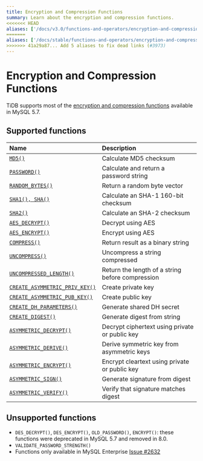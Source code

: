 ```yaml
---
title: Encryption and Compression Functions
summary: Learn about the encryption and compression functions.
<<<<<<< HEAD
aliases: ['/docs/v3.0/functions-and-operators/encryption-and-compression-functions/','/docs/v3.0/reference/sql/functions-and-operators/encryption-and-compression-functions/','/docs/sql/encryption-and-compression-functions/']
=======
aliases: ['/docs/stable/functions-and-operators/encryption-and-compression-functions/','/docs/v4.0/functions-and-operators/encryption-and-compression-functions/','/docs/stable/reference/sql/functions-and-operators/encryption-and-compression-functions/','/docs/v4.0/reference/sql/functions-and-operators/encryption-and-compression-functions/']
>>>>>>> 41a29a87... Add 5 aliases to fix dead links (#3973)
---
```


# Encryption and Compression Functions

TiDB supports most of the [encryption and compression functions](https://dev.mysql.com/doc/refman/5.7/en/encryption-functions.html) available in MySQL 5.7.

## Supported functions

| Name                                                                                                                                               | Description                                       |
|:------------------------------------------------------------------------------------------------------------------------------------------------------|:--------------------------------------------------|
| [`MD5()`](https://dev.mysql.com/doc/refman/5.7/en/encryption-functions.html#function_md5)                                                             | Calculate MD5 checksum                            |
| [`PASSWORD()`](https://dev.mysql.com/doc/refman/5.7/en/encryption-functions.html#function_password)                                | Calculate and return a password string            |
| [`RANDOM_BYTES()`](https://dev.mysql.com/doc/refman/5.7/en/encryption-functions.html#function_random-bytes)                                           | Return a random byte vector                       |
| [`SHA1(), SHA()`](https://dev.mysql.com/doc/refman/5.7/en/encryption-functions.html#function_sha1)                                                    | Calculate an SHA-1 160-bit checksum               |
| [`SHA2()`](https://dev.mysql.com/doc/refman/5.7/en/encryption-functions.html#function_sha2)                                                           | Calculate an SHA-2 checksum                       |
| [`AES_DECRYPT()`](https://dev.mysql.com/doc/refman/5.7/en/encryption-functions.html#function_aes-decrypt)                                             | Decrypt using AES                                 |
| [`AES_ENCRYPT()`](https://dev.mysql.com/doc/refman/5.7/en/encryption-functions.html#function_aes-encrypt)                                             | Encrypt using AES                                 |
| [`COMPRESS()`](https://dev.mysql.com/doc/refman/5.7/en/encryption-functions.html#function_compress)                                                   | Return result as a binary string                  |
| [`UNCOMPRESS()`](https://dev.mysql.com/doc/refman/5.7/en/encryption-functions.html#function_uncompress)                                               | Uncompress a string compressed                    |
| [`UNCOMPRESSED_LENGTH()`](https://dev.mysql.com/doc/refman/5.7/en/encryption-functions.html#function_uncompressed-length)                             | Return the length of a string before compression  |
| [`CREATE_ASYMMETRIC_PRIV_KEY()`](https://dev.mysql.com/doc/refman/5.7/en/enterprise-encryption-functions.html#function_create-asymmetric-priv-key)    | Create private key                                |
| [`CREATE_ASYMMETRIC_PUB_KEY()`](https://dev.mysql.com/doc/refman/5.7/en/enterprise-encryption-functions.html#function_create-asymmetric-pub-key)      | Create public key                                 |
| [`CREATE_DH_PARAMETERS()`](https://dev.mysql.com/doc/refman/5.7/en/enterprise-encryption-functions.html#function_create-dh-parameters)                | Generate shared DH secret                         |
| [`CREATE_DIGEST()`](https://dev.mysql.com/doc/refman/5.7/en/enterprise-encryption-functions.html#function_create-digest)                              | Generate digest from string                       |
| [`ASYMMETRIC_DECRYPT()`](https://dev.mysql.com/doc/refman/5.7/en/enterprise-encryption-functions.html#function_asymmetric-decrypt)                    | Decrypt ciphertext using private or public key    |
| [`ASYMMETRIC_DERIVE()`](https://dev.mysql.com/doc/refman/5.7/en/enterprise-encryption-functions.html#function_asymmetric-derive)                    | Derive symmetric key from asymmetric keys         |
| [`ASYMMETRIC_ENCRYPT()`](https://dev.mysql.com/doc/refman/5.7/en/enterprise-encryption-functions.html#function_asymmetric-encrypt)                    | Encrypt cleartext using private or public key     |
| [`ASYMMETRIC_SIGN()`](https://dev.mysql.com/doc/refman/5.7/en/enterprise-encryption-functions.html#function_asymmetric-sign)                          | Generate signature from digest                    |
| [`ASYMMETRIC_VERIFY()`](https://dev.mysql.com/doc/refman/5.7/en/enterprise-encryption-functions.html#function_asymmetric-verify)                      | Verify that signature matches digest              |

## Unsupported functions

* `DES_DECRYPT()`, `DES_ENCRYPT()`, `OLD_PASSWORD()`, `ENCRYPT()`: these functions were deprecated in MySQL 5.7 and removed in 8.0.
* `VALIDATE_PASSWORD_STRENGTH()`
* Functions only available in MySQL Enterprise [Issue #2632](https://github.com/pingcap/tidb/issues/2632)
